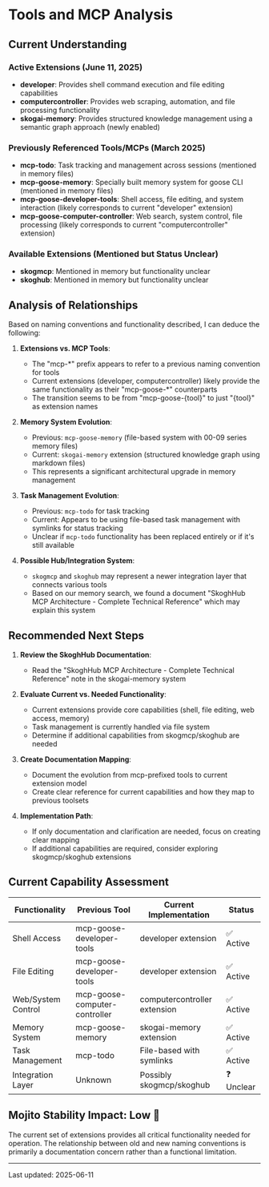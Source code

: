 # Tools and MCP Analysis

## Current Understanding

### Active Extensions (June 11, 2025)
- **developer**: Provides shell command execution and file editing capabilities
- **computercontroller**: Provides web scraping, automation, and file processing functionality
- **skogai-memory**: Provides structured knowledge management using a semantic graph approach (newly enabled)

### Previously Referenced Tools/MCPs (March 2025)
- **mcp-todo**: Task tracking and management across sessions (mentioned in memory files)
- **mcp-goose-memory**: Specially built memory system for goose CLI (mentioned in memory files)
- **mcp-goose-developer-tools**: Shell access, file editing, and system interaction (likely corresponds to current "developer" extension)
- **mcp-goose-computer-controller**: Web search, system control, file processing (likely corresponds to current "computercontroller" extension)

### Available Extensions (Mentioned but Status Unclear)
- **skogmcp**: Mentioned in memory but functionality unclear
- **skoghub**: Mentioned in memory but functionality unclear

## Analysis of Relationships

Based on naming conventions and functionality described, I can deduce the following:

1. **Extensions vs. MCP Tools**:
   - The "mcp-*" prefix appears to refer to a previous naming convention for tools
   - Current extensions (developer, computercontroller) likely provide the same functionality as their "mcp-goose-*" counterparts
   - The transition seems to be from "mcp-goose-{tool}" to just "{tool}" as extension names

2. **Memory System Evolution**:
   - Previous: `mcp-goose-memory` (file-based system with 00-09 series memory files)
   - Current: `skogai-memory` extension (structured knowledge graph using markdown files)
   - This represents a significant architectural upgrade in memory management

3. **Task Management Evolution**:
   - Previous: `mcp-todo` for task tracking
   - Current: Appears to be using file-based task management with symlinks for status tracking
   - Unclear if `mcp-todo` functionality has been replaced entirely or if it's still available

4. **Possible Hub/Integration System**:
   - `skogmcp` and `skoghub` may represent a newer integration layer that connects various tools
   - Based on our memory search, we found a document "SkoghHub MCP Architecture - Complete Technical Reference" which may explain this system

## Recommended Next Steps

1. **Review the SkoghHub Documentation**:
   - Read the "SkoghHub MCP Architecture - Complete Technical Reference" note in the skogai-memory system

2. **Evaluate Current vs. Needed Functionality**:
   - Current extensions provide core capabilities (shell, file editing, web access, memory)
   - Task management is currently handled via file system
   - Determine if additional capabilities from skogmcp/skoghub are needed

3. **Create Documentation Mapping**:
   - Document the evolution from mcp-prefixed tools to current extension model
   - Create clear reference for current capabilities and how they map to previous toolsets

4. **Implementation Path**:
   - If only documentation and clarification are needed, focus on creating clear mapping
   - If additional capabilities are required, consider exploring skogmcp/skoghub extensions

## Current Capability Assessment

| Functionality | Previous Tool | Current Implementation | Status |
|---------------|--------------|------------------------|--------|
| Shell Access | mcp-goose-developer-tools | developer extension | ✅ Active |
| File Editing | mcp-goose-developer-tools | developer extension | ✅ Active |
| Web/System Control | mcp-goose-computer-controller | computercontroller extension | ✅ Active |
| Memory System | mcp-goose-memory | skogai-memory extension | ✅ Active |
| Task Management | mcp-todo | File-based with symlinks | ✅ Active |
| Integration Layer | Unknown | Possibly skogmcp/skoghub | ❓ Unclear |

## Mojito Stability Impact: Low 🍹

The current set of extensions provides all critical functionality needed for operation. The relationship between old and new naming conventions is primarily a documentation concern rather than a functional limitation.

---

Last updated: 2025-06-11